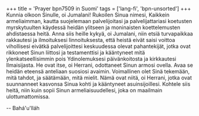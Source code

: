 +++
title = 'Prayer bpn7509 in Suomi'
tags = ['lang-fi', 'bpn-unsorted']
+++
Kunnia olkoon Sinulle, oi Jumalani! Rukoilen Sinua nimesi, Kaikkein armeliaimman, kautta suojelemaan palvelijoitasi ja palvelijattariasi koetusten myrskytuulten käydessä heidän ylitseen ja moninaisten koettelemusten ahdistaessa heitä. Anna siis heille kykyä, oi Jumalani, niin etsiä turvapaikkaa rakkautesi ja ilmoituksesi linnoituksesta, että heistä eivät saisi voittoa vihollisesi eivätkä palvelijoittesi  keskuudessa olevat pahantekijät, jotka ovat rikkoneet Sinun liittosi ja testamenttisi ja kääntyneet mitä ylenkatseellisimmin pois Ydinolemuksesi päivänkoitosta ja kirkkautesi Ilmaisijasta.
He ovat itse, oi Herrani, odottaneet Sinun armosi ovella. Avaa se heidän eteensä anteliaan suosiosi avaimin. Voimallinen olet Sinä tekemään, mitä tahdot, ja säätämään, mitä mielit. Nämä ovat niitä, oi Herrani, jotka ovat suunnanneet kasvonsa Sinua kohti ja kääntyneet asuinsijoillesi. Kohtele siis heitä, niin kuin sopii Sinun armeliaisuudellesi, joka on maailmain ulottumattomissa.

-- Bahá'u'lláh
